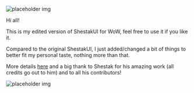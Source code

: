 ![placeholder img](http://i.imgur.com/AomUR.png "Logo")

Hi all!

This is my edited version of ShestakUI for WoW, feel free to use it if you like it.

Compared to the original ShestakUI, I just added/changed a bit of things to better fit my personal taste, nothing more than that.

More details [here](http://www.wowinterface.com/downloads/info21840-ShestakUI_OzEdit.html) and a big thank to Shestak for his amazing work (all credits go out to him) and to all his contributors!

![placeholder img](http://i.imgur.com/iEs3vIs.jpg "Testing some settings...")